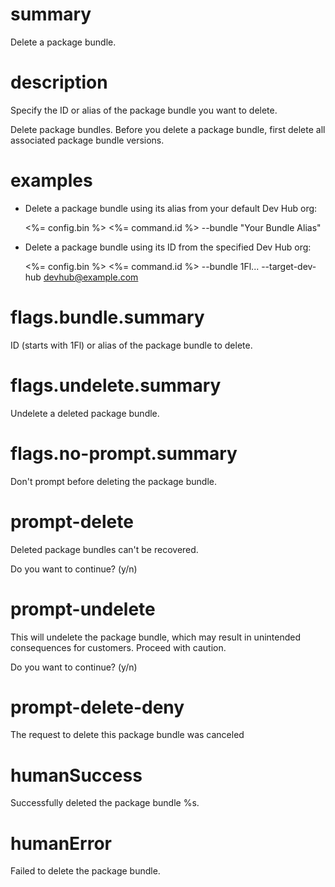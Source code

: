 # summary

Delete a package bundle.

# description

Specify the ID or alias of the package bundle you want to delete.

Delete package bundles. Before you delete a package bundle, first delete all associated package bundle versions.

# examples

- Delete a package bundle using its alias from your default Dev Hub org:

  <%= config.bin %> <%= command.id %> --bundle "Your Bundle Alias"

- Delete a package bundle using its ID from the specified Dev Hub org:

  <%= config.bin %> <%= command.id %> --bundle 1Fl... --target-dev-hub devhub@example.com

# flags.bundle.summary

ID (starts with 1Fl) or alias of the package bundle to delete.

# flags.undelete.summary

Undelete a deleted package bundle.

# flags.no-prompt.summary

Don't prompt before deleting the package bundle.

# prompt-delete

Deleted package bundles can't be recovered.

Do you want to continue? (y/n)

# prompt-undelete

This will undelete the package bundle, which may result in unintended consequences for customers. Proceed with caution.

Do you want to continue? (y/n)

# prompt-delete-deny

The request to delete this package bundle was canceled

# humanSuccess

Successfully deleted the package bundle %s.

# humanError

Failed to delete the package bundle.
